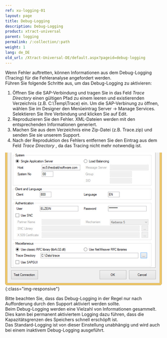 ```yaml
---
ref: xu-logging-01
layout: page
title: Debug-Logging
description: Debug-Logging
product: xtract-universal
parent: logging
permalink: /:collection/:path
weight: 1
lang: de_DE
old_url: /Xtract-Universal-DE/default.aspx?pageid=debug-logging
---
```


Wenn Fehler auftretten, können Informationen aus dem Debug-Logging (Tracing) für die Fehleranalyse angefordert werden.<br> 
Führen Sie folgende Schritte aus, um das Debug-Logging zu aktivieren: 

1. Öffnen Sie die SAP-Verbindung und tragen Sie in das Feld *Trace Directory* einen gültigen Pfad zu einem leeren und existierenden Verzeichnis (z.B. C:\Temp\Trace\) ein. 
    Um die SAP-Verbinung zu öffnen, wählen Sie im Designer den Menüeintrag Server -> Manage Services. Selektieren Sie Ihre Verbindung und klicken Sie auf Edit. 
2. Reproduzieren Sie den Fehler. XML-Dateien werden mit den entsprechenden Informationen generiert. 
3. Machen Sie aus dem Verzeichnis eine Zip-Datei (z.B. Trace.zip) und senden Sie sie unserem Support. 
4. Nach der Reproduktion des Fehlers entfernen Sie den Eintrag aus dem Feld *Trace Directory* , da das Tracing nicht mehr notwendig ist. 

![tracing-setting](/img/content/tracing-setting.jpg){:class="img-responsive"}

Bitte beachten Sie, dass das Debug-Logging in der Regel nur nach Aufforderung durch den Support aktiviert werden sollte. <br>
Beim Debug-Logging werden eine Vielzahl von Informationen gesammelt. Dies kann bei permanent aktiviertem Logging dazu führen, dass die Kapazitätsgrenzen des Speichers schnell erschöpft ist. <br>
Das Standard-Logging ist von dieser Einstellung unabhängig und wird auch bei einem inaktivem Debug-Logging ausgeführt.